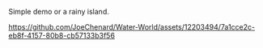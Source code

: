 Simple demo or a rainy island.

https://github.com/JoeChenard/Water-World/assets/12203494/7a1cce2c-eb8f-4157-80b8-cb57133b3f56


